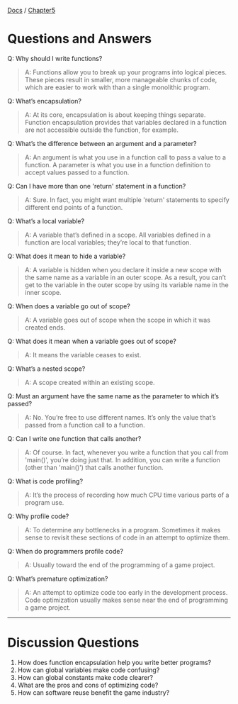 [Docs](../../) / [Chapter5](../)
# Questions and Answers

Q: Why should I write functions?
> A: Functions allow you to break up your programs into logical pieces. These pieces result in smaller, more manageable chunks of code, which are easier to work with than a single monolithic program.

Q: What’s encapsulation?
> A: At its core, encapsulation is about keeping things separate. Function encapsulation provides that variables declared in a function are not accessible outside the function, for example.

Q: What’s the difference between an argument and a parameter?
> A: An argument is what you use in a function call to pass a value to a function. A parameter is what you use in a function definition to accept values passed to a function.

Q: Can I have more than one 'return' statement in a function?
> A: Sure. In fact, you might want multiple 'return' statements to specify different end points of a function.

Q: What’s a local variable?
> A: A variable that’s defined in a scope. All variables defined in a function are local variables; they’re local to that function.

Q: What does it mean to hide a variable?
> A: A variable is hidden when you declare it inside a new scope with the same name as a variable in an outer scope. As a result, you can’t get to the variable in the outer scope by using its variable name in the inner scope.

Q: When does a variable go out of scope?
> A: A variable goes out of scope when the scope in which it was created ends.

Q: What does it mean when a variable goes out of scope?
> A: It means the variable ceases to exist.

Q: What’s a nested scope?
> A: A scope created within an existing scope.

Q: Must an argument have the same name as the parameter to which it’s passed?
> A: No. You’re free to use different names. It’s only the value that’s passed from a function call to a function.

Q: Can I write one function that calls another?
> A: Of course. In fact, whenever you write a function that you call from 'main()', you’re doing just that. In addition, you can write a function (other than 'main()') that calls another function.

Q: What is code profiling?
> A: It’s the process of recording how much CPU time various parts of a program use.

Q: Why profile code?
> A: To determine any bottlenecks in a program. Sometimes it makes sense to revisit these sections of code in an attempt to optimize them.

Q: When do programmers profile code?
> A: Usually toward the end of the programming of a game project.

Q: What’s premature optimization?
> A: An attempt to optimize code too early in the development process. Code optimization usually makes sense near the end of programming a game project.

---

# Discussion Questions

1. How does function encapsulation help you write better programs?
2. How can global variables make code confusing?
3. How can global constants make code clearer?
4. What are the pros and cons of optimizing code?
5. How can software reuse benefit the game industry?